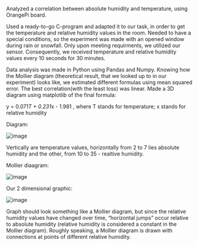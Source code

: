 Analyzed a correlation between absolute humidity and temperature, using OrangePi board.

Used a ready-to-go C-program and adapted it to our task, in order to get the temperature and relative humidity values in the room. Needed to have a special conditions, so the experiment was made with an opened window during rain or snowfall. Only upon meeting requirments, we utilized our sensor. Consequently, we received temperature and relative humidity values every 10 seconds for 30 minutes.

Data analysis was made in Python using Pandas and Numpy. Knowing how the Mollier diagram (theoretical result, that we looked up to in our experiment) looks like, we estimated different formulas using mean squared error. The best correlation(with the least loss) was linear. Made a 3D diagram using matplotlib of the final formula:

y = 0.071*T + 0.231*x - 1.981               , where T stands for temperature; x stands for relative humidity

Diagram:

![image](https://github.com/user-attachments/assets/33e813a1-61e0-4edc-8ace-afb4fdee3df2)

Vertically are temperature values, horizontally from 2 to 7 lies absolute humidity and the other, from 10 to 35 - realtive humidity.

Mollier diaagram:

![image](https://github.com/user-attachments/assets/2f91b298-2a58-4466-bc19-0d6bec975429)

Our 2 dimensional graphic:

![image](https://github.com/user-attachments/assets/63f454d8-acc6-4207-ac00-14a929907873)

Graph should look something like a Mollier diagram, but since the relative humidity values have changed over time, “horizontal jumps” occur relative to absolute humidity (relative humidity is considered a constant in the Mollier diagram). Roughly speaking, a Mollier diagram is drawn with connections at points of different relative humidity.
